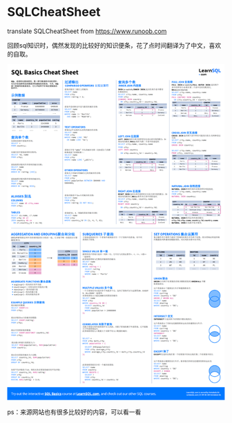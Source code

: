 # SQLCheatSheet
translate SQLCheatSheet from <https://www.runoob.com>

回顾sql知识时，偶然发现的比较好的知识便条，花了点时间翻译为了中文，喜欢的自取。

![alt 预览图片](/png/sql-basics-cheat-sheet-ledger(chinese).png)

ps：来源网站也有很多比较好的内容，可以看一看


